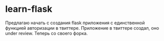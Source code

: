 # learn-flask
Предлагаю начать с создания flask приложения с единственной функцией авторизации в твиттере. Приложение в твиттере создал, оно under review. Теперь со своего форка.
